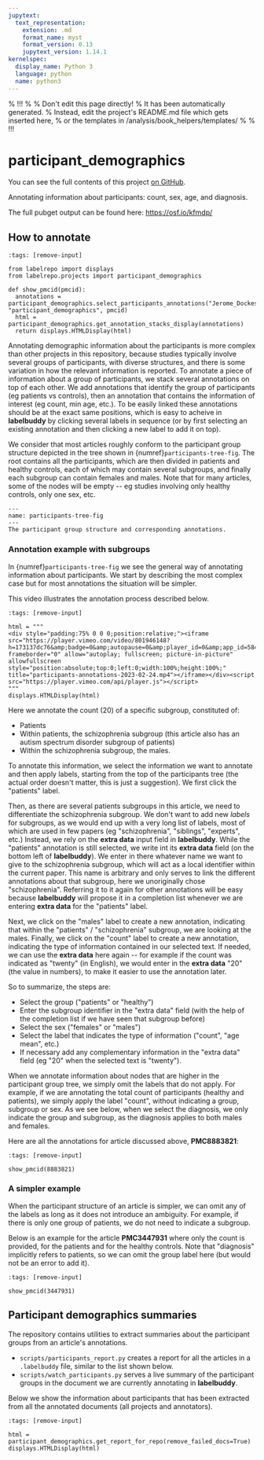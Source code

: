 ```yaml
---
jupytext:
  text_representation:
    extension: .md
    format_name: myst
    format_version: 0.13
    jupytext_version: 1.14.1
kernelspec:
  display_name: Python 3
  language: python
  name: python3
---
```


% !!!
%
% Don't edit this page directly!
% It has been automatically generated.
% Instead, edit the project's README.md file which gets inserted here,
% or the templates in /analysis/book_helpers/templates/
%
% !!!


# participant_demographics

You can see the full contents of this project [on GitHub](https://github.com/neurodatascience/labelbuddy-annotations/tree/main/projects/participant_demographics/).

Annotating information about participants: count, sex, age, and diagnosis.

The full pubget output can be found here: https://osf.io/kfmdp/




## How to annotate

```{code-cell}
:tags: [remove-input]

from labelrepo import displays
from labelrepo.projects import participant_demographics

def show_pmcid(pmcid):
  annotations = participant_demographics.select_participants_annotations("Jerome_Dockes", "participant_demographics", pmcid)
  html = participant_demographics.get_annotation_stacks_display(annotations)
  return displays.HTMLDisplay(html)
```

Annotating demographic information about the participants is more complex than other projects in this repository, because studies typically involve several groups of participants, with diverse structures, and there is some variation in how the relevant information is reported.
To annotate a piece of information about a group of participants, we stack several annotations on top of each other.
We add annotations that identify the group of participants (eg patients vs controls), then an annotation that contains the information of interest (eg count, min age, etc.).
To be easily linked these annotations should be at the exact same positions, which is easy to acheive in **labelbuddy** by clicking several labels in sequence (or by first selecting an existing annotation and then clicking a new label to add it on top).

We consider that most articles roughly conform to the participant group structure depicted in the tree shown in {numref}`participants-tree-fig`.
The root contains all the participants, which are then divided in patients and healthy controls, each of which may contain several subgroups, and finally each subgroup can contain females and males.
Note that for many articles, some of the nodes will be empty -- eg studies involving only healthy controls, only one sex, etc.

```{figure} ../assets/annotate_participants.png
---
name: participants-tree-fig
---
The participant group structure and corresponding annotations.
```

### Annotation example with subgroups

In {numref}`participants-tree-fig` we see the general way of annotating information about participants.
We start by describing the most complex case but for most annotations the situation will be simpler.

This video illustrates the annotation process described below.


```{code-cell}
:tags: [remove-input]

html = """
<div style="padding:75% 0 0 0;position:relative;"><iframe src="https://player.vimeo.com/video/801946148?h=173137dc76&amp;badge=0&amp;autopause=0&amp;player_id=0&amp;app_id=58479" frameborder="0" allow="autoplay; fullscreen; picture-in-picture" allowfullscreen style="position:absolute;top:0;left:0;width:100%;height:100%;" title="participants-annotations-2023-02-24.mp4"></iframe></div><script src="https://player.vimeo.com/api/player.js"></script>
"""
displays.HTMLDisplay(html)
```

Here we annotate the count (20) of a specific subgroup, constituted of:

- Patients
- Within patients, the schizophrenia subgroup (this article also has an autism spectrum disorder subgroup of patients)
- Within the schizophrenia subgroup, the males.

To annotate this information, we select the information we want to annotate and then apply labels, starting from the top of the participants tree (the actual order doesn't matter, this is just a suggestion). 
We first click the "patients" label.

Then, as there are several patients subgroups in this article, we need to differentiate the schizophrenia subgroup.
We don't want to add new *labels* for subgroups, as we would end up with a very long list of labels, most of which are used in few papers (eg "schizophrenia", "siblings", "experts", etc.)
Instead, we rely on the **extra data** input field in **labelbuddy**.
While the "patients" annotation is still selected, we write int its **extra data** field (on the bottom left of **labelbuddy**).
We enter in there whatever name we want to give to the schizophrenia subgroup, which will act as a local identifier within the current paper.
This name is arbitrary and only serves to link the different annotations about that subgroup, here we unoriginally chose "schizophrenia".
Referring it to it again for other annotations will be easy because **labelbuddy** will propose it in a completion list whenever we are entering **extra data** for the "patients" label. 

Next, we click on the "males" label to create a new annotation, indicating that within the "patients" / "schizophrenia" subgroup, we are looking at the males.
Finally, we click on the "count" label to create a new annotation, indicating the type of information contained in our selected text.
If needed, we can use the **extra data** here again -- for example if the count was indicated as "twenty" (in English), we would enter in the **extra data** "20" (the value in numbers), to make it easier to use the annotation later.

So to summarize, the steps are:

- Select the group ("patients" or "healthy")
- Enter the subgroup identifier in the "extra data" field (with the help of the completion list if we have seen that subgroup before)
- Select the sex ("females" or "males")
- Select the label that indicates the type of information ("count", "age mean", etc.)
- If necessary add any complementary information in the "extra data" field (eg "20" when the selected text is "twenty").

When we annotate information about nodes that are higher in the participant group tree, we simply omit the labels that do not apply.
For example, if we are annotating the total count of participants (healthy and patients), we simply apply the label "count", without indicating a group, subgroup or sex.
As we see below, when we select the diagnosis, we only indicate the group and subgroup, as the diagnosis applies to both males and females.

Here are all the annotations for article discussed above, **PMC8883821**:

```{code-cell}
:tags: [remove-input]

show_pmcid(8883821)
```

### A simpler example

When the participant structure of an article is simpler, we can omit any of the labels as long as it does not introduce an ambiguity.
For example, if there is only one group of patients, we do not need to indicate a subgroup.

Below is an example for the article **PMC3447931** where only the count is provided, for the patients and for the healthy controls.
Note that "diagnosis" implicitly refers to patients, so we can omit the group label here (but would not be an error to add it).

```{code-cell}
:tags: [remove-input]

show_pmcid(3447931)
```


## Participant demographics summaries

The repository contains utilities to extract summaries about the participant groups from an article's annotations.

- `scripts/participants_report.py` creates a report for all the articles in a `.labelbuddy` file, similar to the list shown below.
- `scripts/watch_participants.py` serves a live summary of the participant groups in the document we are currently annotating in **labelbuddy**.

Below we show the information about participants that has been extracted from all the annotated documents (all projects and annotators).

```{code-cell}
:tags: [remove-input]

html = participant_demographics.get_report_for_repo(remove_failed_docs=True)
displays.HTMLDisplay(html)
```


